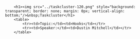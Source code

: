        <h1><img src="../taskcluster-120.png" style="background: transparent; border: none; margin: 0px; vertical-align: bottom;"/>&nbsp;Taskcluster</h1>
        <table>
            <tr><td>Topic:</td><td>Hooks</td></tr>
            <tr><td>Speaker:</td><td>Dustin Mitchell</td></tr>
        </table>
